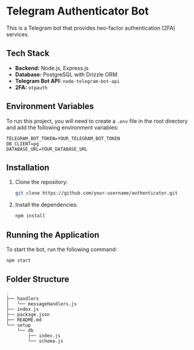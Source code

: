 # Telegram Authenticator Bot

This is a Telegram bot that provides two-factor authentication (2FA) services.

## Tech Stack

*   **Backend:** Node.js, Express.js
*   **Database:** PostgreSQL with Drizzle ORM
*   **Telegram Bot API:** `node-telegram-bot-api`
*   **2FA:** `otpauth`

## Environment Variables

To run this project, you will need to create a `.env` file in the root directory and add the following environment variables:

```
TELEGRAM_BOT_TOKEN=YOUR_TELEGRAM_BOT_TOKEN
DB_CLIENT=pg
DATABASE_URL=YOUR_DATABASE_URL
```

## Installation

1.  Clone the repository:
    ```bash
    git clone https://github.com/your-username/authenticator.git
    ```
2.  Install the dependencies:
    ```bash
    npm install
    ```

## Running the Application

To start the bot, run the following command:

```bash
npm start
```

## Folder Structure

```
.
├── handlers
│   └── messageHandlers.js
├── index.js
├── package.json
├── README.md
└── setup
    └── db
        ├── index.js
        └── schema.js
```

